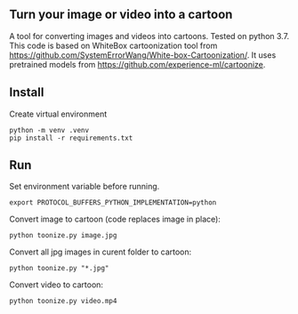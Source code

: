 ## Turn your image or video into a cartoon

A tool for converting images and videos into cartoons. Tested on python 3.7.
This code is based on WhiteBox cartoonization tool from https://github.com/SystemErrorWang/White-box-Cartoonization/. It uses pretrained models from https://github.com/experience-ml/cartoonize.

## Install

Create virtual environment

```
python -m venv .venv
pip install -r requirements.txt
```

## Run

Set environment variable before running.

```
export PROTOCOL_BUFFERS_PYTHON_IMPLEMENTATION=python
```

Convert image to cartoon (code replaces image in place):

```
python toonize.py image.jpg
```

Convert all jpg images in curent folder to cartoon:

```
python toonize.py "*.jpg"
```

Convert video to cartoon:

```
python toonize.py video.mp4
```
